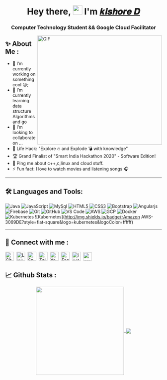 <h1 align="center">Hey there, <img width="30px" src="https://media.tenor.com/images/3b388fe03da271d2674faf85eb7c3fcd/tenor.gif" />  I'm <a href="https://kishoredurai.github.io/kishoredurai/main.html">𝒌𝒊𝒔𝒉𝒐𝒓𝒆  𝑫</a></h1>
<h3 align="center">Computer Technology Student && Google Cloud Facilitator</h3>

<img align="right" alt="GIF" width="400" height="350" src="https://camo.githubusercontent.com/2309797487e5e969659a3b545c96151807b04120a9cc2985f632ec94ba00c9f3/68747470733a2f2f6d656469612e67697068792e636f6d2f6d656469612f53576f536b4e36447854737a71494b4571762f67697068792e676966" />

## ✨ About Me :
- 🔭 I’m currently working on something cool :wink:;
- 🌱 I’m currently learning data structure Algorithms and go 
- 👯 I’m looking to collaborate on ...
- 🎯 Life Hack: "Explore 🔥 and Explode 💣 with knowledge"
- 🏆 Grand Finalist of "Smart India Hackathon 2020" - Software Edition!
- 💬 Ping me about c++,c,linux and cloud stuff.
- ⚡ Fun fact: I love to watch movies and listening songs 🎧

---

## 🛠 Languages and Tools:

![Java](http://img.shields.io/badge/-Java-5B4638?style=flat-square&logo=java&logoColor=ffffff)
![JavaScript](https://img.shields.io/badge/-JavaScript-%23F7DF1C?style=flat-square&logo=javascript&logoColor=000000&labelColor=%23F7DF1C&color=%23FFCE5A)
![MySql](http://img.shields.io/badge/-MySql-255278?style=flat-square&logo=mysql&logoColor=ffffff)
![HTML5](https://img.shields.io/badge/-HTML5-%23E44D27?style=flat-square&logo=html5&logoColor=ffffff)
![CSS3](https://img.shields.io/badge/-CSS3-%231572B6?style=flat-square&logo=css3)
![Bootstrap](https://img.shields.io/badge/-Bootstrap-563D7C?style=flat-square&logo=Bootstrap)
![Angularjs](https://img.shields.io/badge/-Angularjs-af2d2f?style=flat-square&logo=angular&logoColor=ffffff)
![Firebase](https://img.shields.io/badge/-Firebase-FFCA28?style=flat-square&logo=firebase&logoColor=ffffff)
![Git](https://img.shields.io/badge/-Git-%23F05032?style=flat-square&logo=git&logoColor=%23ffffff)
![GitHub](https://img.shields.io/badge/-GitHub-181717?style=flat-square&logo=github)
![VS Code](http://img.shields.io/badge/-VS%20Code-007ACC?style=flat-square&logo=visual-studio-code&logoColor=ffffff)
![AWS](http://img.shields.io/badge/-AWS-EF931E?style=flat-square&logo=amazon&logoColor=ffffff)
![GCP](http://img.shields.io/badge/-GCP-4C89EE?style=flat-square&logo=google-cloud&logoColor=ffffff)
![Docker](http://img.shields.io/badge/-Docker-2F3A40?style=flat-square&logo=docker&logoColor=ffffff)
![Kubernetes](http://img.shields.io/badge/-Kubernetes-3069DE?style=flat-square&logo=kubernetes&logoColor=ffffff)
![Kubernetes](http://img.shields.io/badge/-Amazon AWS-3069DE?style=flat-square&logo=kubernetes&logoColor=ffffff)


----

## 📲 Connect with me :
<p align="left">
  <a href="https://github.com/kishoredurai"><img alt="GitHub" title="GitHub" height="28" width="28" src="https://raw.githubusercontent.com/peterthehan/peterthehan/master/assets/github.svg"></a>&nbsp;
  <a href="https://www.linkedin.com/in/kishore-durai-7932321a4/"><img alt="LinkedIn" title="LinkedIn" height="28" width="28" src="https://raw.githubusercontent.com/peterthehan/peterthehan/master/assets/linkedin.svg"></a>&nbsp;
   <a href="https://open.spotify.com/user/dad8c7j9q5hp75iug7dx8bc3r"><img alt="Spotify" title="Spotify" height="28" width="28" src="https://raw.githubusercontent.com/peterthehan/peterthehan/master/assets/spotify.svg"></a>&nbsp;
    <a href="https://twitter.com/kishore19123886"><img alt="Twitter" title="Twitter" height="28" width="28" src="https://raw.githubusercontent.com/peterthehan/peterthehan/master/assets/twitter.svg"></a>&nbsp;
  <a href="https://www.youtube.com/channel/UCgpT3ZaSzPT70Lq0wBfxmRg"><img alt="YouTube" title="YouTube" height="28" width="28" src="https://raw.githubusercontent.com/peterthehan/peterthehan/master/assets/youtube.svg"></a>&nbsp;
  <a href="https://www.facebook.com/kishoredurai27/"><img alt="Facebook" title="Facebook" height="28" width="28" src="https://raw.githubusercontent.com/peterthehan/peterthehan/master/assets/facebook.svg"></a>&nbsp;
 <a href="https://www.instagram.com/kishore__durai/"><img alt="instagram" title="instagram" height="28" width="28" src="https://image.flaticon.com/icons/png/512/174/174855.png"></a>&nbsp;
  <a href = "mailto:kishore.ct19@bitsathy.ac.in"><img alt="gmail" title="gmail" height="26" width="28" src="https://upload.wikimedia.org/wikipedia/commons/thumb/7/7e/Gmail_icon_%282020%29.svg/512px-Gmail_icon_%282020%29.svg.png"></a>&nbsp;
</p>

## 📈 Github Stats :

<div align="center"> 
     <a href="https://github.com/kishoredurai">
        <img align="center" height="283px" src="https://github-readme-stats.vercel.app/api/top-langs/?username=kishoredurai&show_icons=true&line_height=50" />&nbsp;
    </a>
    <a href="https://github.com/kishoredurai">
      <img align="center" src="https://github-readme-stats-nine-sand.vercel.app/api?username=kishoredurai&show_icons=true&include_all_commits=true&count_private=true&line_height=40" />
    </a>
</div
  

